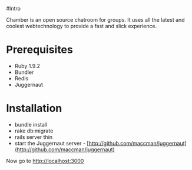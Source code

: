 #Intro

Chamber is an open source chatroom for groups. It uses all the latest and coolest webtechnology to provide a fast and slick experience.

# Prerequisites

* Ruby 1.9.2
* Bundler
* Redis
* Juggernaut

# Installation

* bundle install
* rake db:migrate
* rails server thin
* start the Juggernaut server - [http://github.com/maccman/juggernaut](http://github.com/maccman/juggernaut)

Now go to [http://localhost:3000](http://localhost:3000)